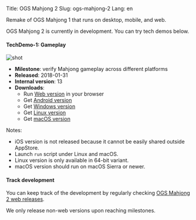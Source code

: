 Title: OGS Mahjong 2
Slug: ogs-mahjong-2
Lang: en

Remake of OGS Mahjong 1 that runs on desktop, mobile, and web.

OGS Mahjong 2 is currently in development. You can try tech demos below.

#### TechDemo-1: Gameplay

![shot][ogs-mahjong-2-screenshot]

* **Milestone**: verify Mahjong gameplay across different platforms
* **Released**: 2018-01-31
* **Internal version**: 13
* **Downloads**:
    * Run [Web version][tech-demo-1-web] in your browser
    * Get [Android version][tech-demo-1-android]
    * Get [Windows version][tech-demo-1-windows]
    * Get [Linux version][tech-demo-1-linux]
    * Get [macOS version][tech-demo-1-macos]

Notes:

* iOS version is not released because it cannot be easily shared outside AppStore.
* Launch `run` script under Linux and macOS.
* Linux version is only available in 64-bit variant.
* macOS version should run on macOS Sierra or newer.
    
#### Track development

You can keep track of the development by regularly checking
[OGS Mahjong 2 web releases][ogs-mahjong-2-web-releases].

We only release non-web versions upon reaching milestones.

[ogs-mahjong-2-screenshot]: {attach}/images/ogs-mahjong-2-screenshot.png
[ogs-mahjong-2-web-releases]: http://ogstudio.github.io/game-mahjong
[tech-demo-1-web]: https://ogstudio.github.io/game-mahjong/versions/013/mjin-player.html
[tech-demo-1-android]: https://drive.google.com/open?id=1KW8IEN8Dpz8ODeg8BctVSJyzj9-AL9hR
[tech-demo-1-windows]: https://drive.google.com/open?id=1oj0-OXSmEatttzn86u2vgP9SRAIC0ozB
[tech-demo-1-linux]: https://drive.google.com/open?id=1EX7kLIThLiMz9_W7VmBPySms3mlrF-i6
[tech-demo-1-macos]: https://drive.google.com/open?id=1KWnvbHzan8MpMcZPG2QC-7KWoEYbqrM2

